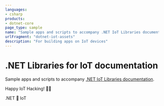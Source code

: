 ```yaml
---
languages:
- csharp
products:
- dotnet-core
page_type: sample
name: "Sample apps and scripts to accompany .NET IoT Libraries documentation"
urlFragment: "dotnet-iot-assets"
description: "For building apps on IoT devices"
---
```


# .NET Libraries for IoT documentation

Sample apps and scripts to accompany [.NET IoT Libraries documentation](https://docs.microsoft.com/dotnet/iot).

Happy IoT Hacking! 🐱‍💻

.NET 💜 IoT
